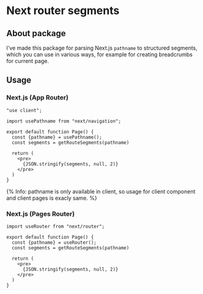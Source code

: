 # Next router segments

## About package

I've made this package for parsing Next.js `pathname` to structured segments, which you can use in various ways, for
example for creating breadcrumbs for current page.

## Usage

### Next.js (App Router)

```tsx{:copy}
"use client";

import usePathname from "next/navigation";

export default function Page() {
  const {pathname} = usePathname();
  const segments = getRouteSegments(pathname)
  
  return (
    <pre>
      {JSON.stringify(segments, null, 2)}
    </pre>
  )
}
```

{% Info: pathname is only available in client, so usage for client component and client pages is exacly same. %}

### Next.js (Pages Router)

```tsx{:copy}
import useRouter from "next/router";

export default function Page() {
  const {pathname} = useRouter();
  const segments = getRouteSegments(pathname)
  
  return (
    <pre>
      {JSON.stringify(segments, null, 2)}
    </pre>
  )
}
```
